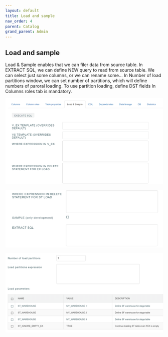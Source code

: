 ```yaml
---
layout: default
title: Load and sample
nav_order: 4
parent: Catalog
grand_parent: Admin
---
```


## Load and sample

Load & Sample enables that we can filer data from source table.
In EXTRACT SQL, we can define NEW query to read from source table. We can select just some columns, or we can rename some…
In Number of load partitions window, we can set number of partitions, which will define numbers of paroral loading. To use partition loading, define DST fields In Columns roles tab is mandatory. 

![](../../../snapshots/load_and_sample_1.PNG)

![](../../../snapshots/load_and_sample_2.PNG)

![](../../../snapshots/load_and_sample_3.PNG)